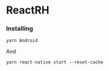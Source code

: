 # ReactRH

### Installing

```
yarn Android
```

And 

```
yarn react-native start --reset-cache
```

